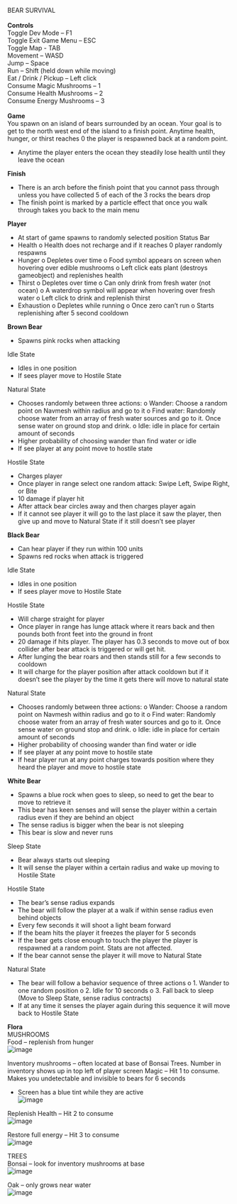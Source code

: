 BEAR SURVIVAL\
\
**Controls**\
Toggle Dev Mode – F1\
Toggle Exit Game Menu – ESC\
Toggle Map - TAB\
Movement – WASD\
Jump – Space\
Run – Shift (held down while moving)\
Eat / Drink / Pickup – Left click\
Consume Magic Mushrooms – 1\
Consume Health Mushrooms – 2\
Consume Energy Mushrooms – 3\
\
**Game**\
You spawn on an island of bears surrounded by an ocean. Your goal is to get to the north west end of the island to a finish point. Anytime health, hunger, or thirst reaches 0 the player is respawned back at a random point. 
-	Anytime the player enters the ocean they steadily lose health until they leave the ocean 
 
**Finish**
-	There is an arch before the finish point that you cannot pass through unless you have collected 5 of each of the 3 rocks the bears drop
-	The finish point is marked by a particle effect that once you walk through takes you back to the main menu
  
**Player** 
-	At start of game spawns to randomly selected position
Status Bar
-	Health
o	Health does not recharge and if it reaches 0 player randomly respawns
-	Hunger
o	Depletes over time
o	Food symbol appears on screen when hovering over edible mushrooms
o	Left click eats plant (destroys gameobject) and replenishes health
-	Thirst
o	Depletes over time
o	Can only drink from fresh water (not ocean)
o	A waterdrop symbol will appear when hovering over fresh water
o	Left click to drink and replenish thirst
-	Exhaustion
o	Depletes while running
o	Once zero can’t run
o	Starts replenishing after 5 second cooldown

**Brown Bear**
-	Spawns pink rocks when attacking
  
Idle State

-	Idles in one position
-	If sees player move to Hostile State
  
Natural State

-	Chooses randomly between three actions: 
o	Wander: Choose a random point on Navmesh within radius and go to it
o	Find water: Randomly choose water from an array of fresh water sources and go to it. Once sense water on ground stop and drink.
o	Idle: idle in place for certain amount of seconds
-	Higher probability of choosing wander than find water or idle
-	If see player at any point move to hostile state
  
Hostile State

-	Charges player
-	Once player in range select one random attack: Swipe Left, Swipe Right, or Bite
-	10 damage if player hit
-	After attack bear circles away and then charges player again
-	If it cannot see player it will go to the last place it saw the player, then give up and move to Natural State if it still doesn’t see player

**Black Bear**
-	Can hear player if they run within 100 units 
-	Spawns red rocks when attack is triggered
  
Idle State

-	Idles in one position
-	If sees player move to Hostile State
  
Hostile State

-	Will charge straight for player
-	Once player in range has lunge attack where it rears back and then pounds both front feet into the ground in front
-	20 damage if hits player. The player has 0.3 seconds to move out of box collider after bear attack is triggered or will get hit.
-	After lunging the bear roars and then stands still for a few seconds to cooldown
-	It will charge for the player position after attack cooldown but if it doesn’t see the player by the time it gets there will move to natural state
  
Natural State

-	Chooses randomly between three actions: 
o	Wander: Choose a random point on Navmesh within radius and go to it
o	Find water: Randomly choose water from an array of fresh water sources and go to it. Once sense water on ground stop and drink.
o	Idle: idle in place for certain amount of seconds
-	Higher probability of choosing wander than find water or idle
-	If see player at any point move to hostile state
-	If hear player run at any point charges towards position where they heard the player and move to hostile state
  
**White Bear**
-	Spawns a blue rock when goes to sleep, so need to get the bear to move to retrieve it
-	This bear has keen senses and will sense the player within a certain radius even if they are behind an object
-	The sense radius is bigger when the bear is not sleeping
-	This bear is slow and never runs
  
Sleep State

-	Bear always starts out sleeping
-	It will sense the player within a certain radius and wake up moving to Hostile State
  
Hostile State

-	The bear’s sense radius expands
-	The bear will follow the player at a walk if within sense radius even behind objects
-	Every few seconds it will shoot a light beam forward
-	If the beam hits the player it freezes the player for 5 seconds
-	If the bear gets close enough to touch the player the player is respawned at a random point. Stats are not affected.
-	If the bear cannot sense the player it will move to Natural State
  
Natural State

-	The bear will follow a behavior sequence of three actions
o	1. Wander to one random position
o	2. Idle for 10 seconds
o	3. Fall back to sleep (Move to Sleep State, sense radius contracts)
-	If at any time it senses the player again during this sequence it will move back to Hostile State
  
**Flora**\
MUSHROOMS\
 Food – replenish from hunger\
 ![image](https://github.com/nnorius/programming_projects/assets/128853412/091e9eab-2d65-431f-b941-e977f5977438)

Inventory mushrooms – often located at base of Bonsai Trees. 
Number in inventory shows up in top left of player screen
Magic – Hit 1 to consume. Makes you undetectable and invisible to bears for 6 seconds
-	Screen has a blue tint while they are active\
 ![image](https://github.com/nnorius/programming_projects/assets/128853412/c8ea6b48-ce9e-4c72-a0c1-e5d34366a223)
  
Replenish Health – Hit 2 to consume\
 ![image](https://github.com/nnorius/programming_projects/assets/128853412/ef1a5316-e74f-430e-a4cc-0b45c9157714)

Restore full energy – Hit 3 to consume\
 ![image](https://github.com/nnorius/programming_projects/assets/128853412/79f6bf24-ae06-4ed6-baf8-1a9bb4666af6)

TREES\
Bonsai – look for inventory mushrooms at base\
 ![image](https://github.com/nnorius/programming_projects/assets/128853412/ef92d744-45d1-4cbc-a491-975a381ad9d5)


Oak – only grows near water\
 ![image](https://github.com/nnorius/programming_projects/assets/128853412/58aae5e7-7c41-4e98-b975-87b2a76b1e2c)



